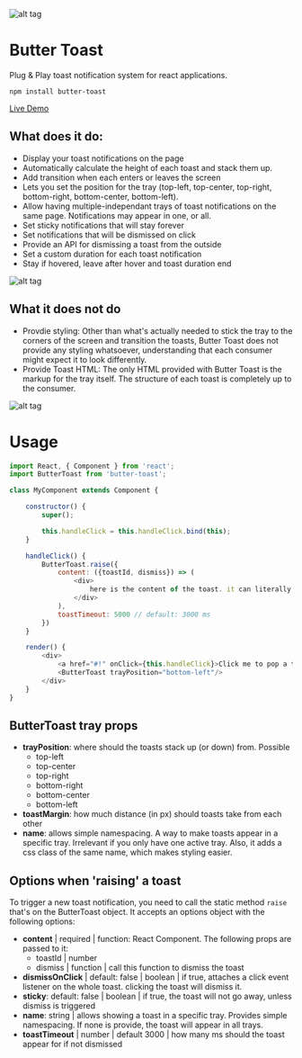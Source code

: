 ![alt tag](https://raw.githubusercontent.com/ealush/butter-toast/master/assets/butterbot.png)

# Butter Toast
Plug & Play toast notification system for react applications.

```npm install butter-toast```

[Live Demo](ealush.github.io/butter-toast)

## What does it do:
* Display your toast notifications on the page
* Automatically calculate the height of each toast and stack them up.
* Add transition when each enters or leaves the screen
* Lets you set the position for the tray (top-left, top-center, top-right, bottom-right, bottom-center, bottom-left).
* Allow having multiple-independant trays of toast notifications on the same page. Notifications may appear in one, or all.
* Set sticky notifications that will stay forever
* Set notifications that will be dismissed on click
* Provide an API for dismissing a toast from the outside
* Set a custom duration for each toast notification
* Stay if hovered, leave after hover and toast duration end

![alt tag](https://raw.githubusercontent.com/ealush/butter-toast/master/assets/screenshot.png)

## What it does not do
* Provdie styling:
    Other than what's actually needed to stick the tray to the corners of the screen and transition the toasts, Butter Toast does not provide any styling whatsoever, understanding that each consumer might expect it to look differently.
* Provide Toast HTML:
    The only HTML provided with Butter Toast is the markup for the tray itself. The structure of each toast is completely up to the consumer.

![alt tag](https://raw.githubusercontent.com/ealush/butter-toast/master/assets/screenshot1.png)

# Usage

```js
import React, { Component } from 'react';
import ButterToast from 'butter-toast';

class MyComponent extends Component {

    constructor() {
        super();

        this.handleClick = this.handleClick.bind(this);
    }

    handleClick() {
        ButterToast.raise({
            content: ({toastId, dismiss}) => (
                <div>
                    here is the content of the toast. it can literally be anything you want
                </div>
            ),
            toastTimeout: 5000 // default: 3000 ms
        })
    }

    render() {
        <div>
            <a href="#!" onClick={this.handleClick}>Click me to pop a toast</a>
            <ButterToast trayPosition="bottom-left"/>
        </div>
    }
}
```
## ButterToast tray props
* **trayPosition**: where should the toasts stack up (or down) from. Possible
    * top-left
    * top-center
    * top-right
    * bottom-right
    * bottom-center
    * bottom-left
* **toastMargin**: how much distance (in px) should toasts take from each other
* **name**: allows simple namespacing. A way to make toasts appear in a specific tray. Irrelevant if you only have one active tray. Also, it adds a css class of the same name, which makes styling easier.

## Options when 'raising' a toast
To trigger a new toast notification, you need to call the static method `raise` that's on the ButterToast object.
It accepts an options object with the following options:

* **content** | required | function: React Component. The following props are passed to it:
    * toastId | number
    * dismiss | function | call this function to dismiss the toast
* **dismissOnClick** | default: false | boolean | if true, attaches a click event listener on the whole toast. clicking the toast will dismiss it.
* **sticky**: default: false | boolean | if true, the toast will not go away, unless dismiss is triggered
* **name**: string | allows showing a toast in a specific tray. Provides simple namespacing. If none is provide, the toast will appear in all trays.
* **toastTimeout** | number | default 3000 | how many ms should the toast appear for if not dismissed
